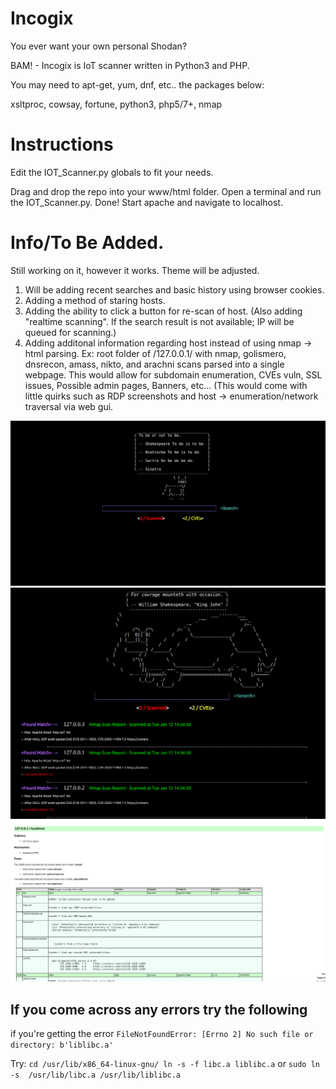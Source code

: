 # Incogix
You ever want your own personal Shodan?

BAM! - Incogix is IoT scanner written in Python3 and PHP. 

You may need to apt-get, yum, dnf, etc.. the packages below: 

xsltproc, cowsay, fortune, python3, php5/7+, nmap

# Instructions

Edit the IOT_Scanner.py globals to fit your needs.

Drag and drop the repo into your www/html folder. Open a terminal and run the IOT_Scanner.py. Done!
Start apache and navigate to localhost.

# Info/To Be Added.

Still working on it, however it works. Theme will be adjusted. 

1. Will be adding recent searches and basic history using browser cookies.
2. Adding a method of staring hosts.
3. Adding the ability to click a button for re-scan of host. (Also adding "realtime scanning". If the search result is not available; IP will be queued for scanning.)
4. Adding additonal information regarding host instead of using nmap -> html parsing. Ex: root folder of /127.0.0.1/ with nmap, golismero, dnsrecon, amass, nikto, and arachni scans parsed into a single webpage. This would allow for subdomain enumeration, CVEs vuln, SSL issues, Possible admin pages, Banners, etc... (This would come with little quirks such as RDP screenshots and host -> enumeration/network traversal via web gui. 


![Alt text](https://github.com/X1pe0/Incogix/blob/main/images/Screenshot%20at%202021-01-12%2016-39-46.png "Image")
![Alt text](https://github.com/X1pe0/Incogix/blob/main/images/Screenshot%20at%202021-01-12%2016-40-15.png "Image")
![Alt text](https://github.com/X1pe0/Incogix/blob/main/images/Screenshot%20at%202021-01-12%2016-41-12.png "Image")

## If you come across any errors try the following

if you're getting the error `FileNotFoundError: [Errno 2] No such file or directory: b'liblibc.a'`

Try: `cd /usr/lib/x86_64-linux-gnu/
ln -s -f libc.a liblibc.a`
or `sudo ln -s  /usr/lib/libc.a /usr/lib/liblibc.a`
